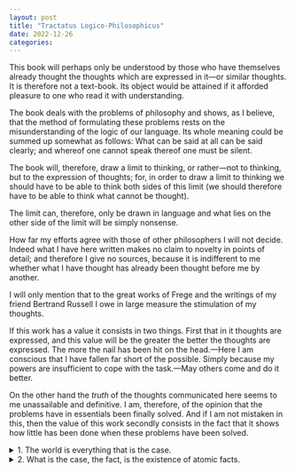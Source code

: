 ```yaml
---
layout: post
title: "Tractatus Logico-Philosophicus"
date: 2022-12-26
categories:
---
```


This book will perhaps only be understood by those who have themselves already thought the thoughts which are expressed in it—or similar thoughts. It is therefore not a text-book. Its object would be attained if it afforded pleasure to one who read it with understanding.

The book deals with the problems of philosophy and shows, as I believe, that the method of formulating these problems rests on the misunderstanding of the logic of our language. Its whole meaning could be summed up somewhat as follows: What can be said at all can be said clearly; and whereof one cannot speak thereof one must be silent.

The book will, therefore, draw a limit to thinking, or rather—not to thinking, but to the expression of thoughts; for, in order to draw a limit to thinking we should have to be able to think both sides of this limit (we should therefore have to be able to think what cannot be thought).

The limit can, therefore, only be drawn in language and what lies on the other side of the limit will be simply nonsense.

How far my efforts agree with those of other philosophers I will not decide. Indeed what I have here written makes no claim to novelty in points of detail; and therefore I give no sources, because it is indifferent to me whether what I have thought has already been thought before me by another.

I will only mention that to the great works of Frege and the writings of my friend Bertrand Russell I owe in large measure the stimulation of my thoughts.

If this work has a value it consists in two things. First that in it thoughts are expressed, and this value will be the greater the better the thoughts are expressed. The more the nail has been hit on the head.—Here I am conscious that I have fallen far short of the possible. Simply because my powers are insufficient to cope with the task.—May others come and do it better.

On the other hand the *truth* of the thoughts communicated here seems to me unassailable and definitive. I am, therefore, of the opinion that the problems have in essentials been finally solved. And if I am not mistaken in this, then the value of this work secondly consists in the fact that it shows how little has been done when these problems have been solved.


<details markdown='span'><summary markdown='span'> 1. The world is everything that is the case. </summary><blockquote markdown='span'>


 <details><summary markdown='span'> 1.1. The world is the totality of facts, not of things. </summary><blockquote markdown='span'>

  1.11. The world is determined by the facts, and by these being *all* the facts.
  
  1.12. For the totality of facts determines both what is the case, and also all that is not the case.
  
  1.13. The facts in logical space are the world.
  
 </blockquote></details>
 

 <details><summary markdown='span'> 1.2. The world divides into facts. </summary><blockquote markdown='span'>

  1.21. Any one can either be the case or not be the case, and everything else remain the same.

 </blockquote></details>
 

</blockquote></details>





<details markdown='span'><summary markdown='span'> 2. What is the case, the fact, is the existence of atomic facts. </summary><blockquote markdown='span'>


 <details><summary markdown='span'> 2.0 </summary><blockquote markdown='span'>
  
  2.01
  
  2.02
  
  2.03
  
  2.04
  
  2.05
  
  2.06
  
 </blockquote></details>
 

 <details><summary markdown='span'> 2.1. </summary><blockquote markdown='span'>
  
  2.11
  
  2.12
  
  2.13
  
  2.14
  
  2.15
  
  2.16
  
  2.17
  
  2.18
  
  2.19
  
 </blockquote></details>
 
  <details><summary markdown='span'> 2.2. </summary><blockquote markdown='span'>
  
  2.20
  
  2.21
  
 </blockquote></details>
 

</blockquote></details>



